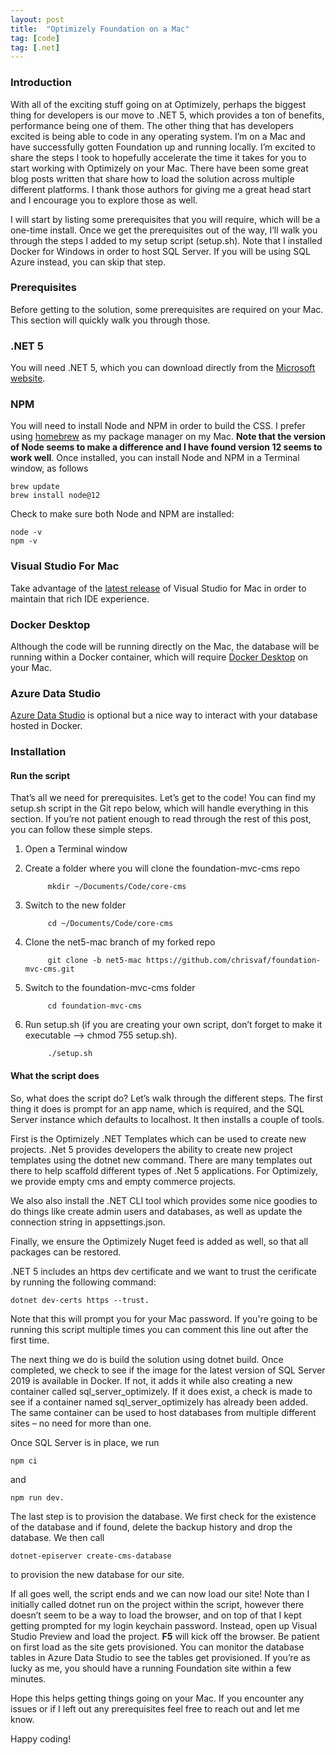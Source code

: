 ```yaml
---
layout: post
title:  "Optimizely Foundation on a Mac"
tag: [code]
tag: [.net]
---
```


### Introduction

With all of the exciting stuff going on at Optimizely, perhaps the biggest thing for developers is our move to .NET 5, which provides a ton of benefits, performance being one of them.  The other thing that has developers excited is being able to code in any operating system.  I’m on a Mac and have successfully gotten Foundation up and running locally.  I’m excited to share the steps I took to hopefully accelerate the time it takes for you to start working with Optimizely on your Mac.  There have been some great blog posts written that share how to load the solution across multiple different platforms.  I thank those authors for giving me a great head start and I encourage you to explore those as well.

I will start by listing some prerequisites that you will require, which will be a one-time install.  Once we get the prerequisites out of the way, I’ll walk you through the steps I added to my setup script (setup.sh).  Note that I installed Docker for Windows in order to host SQL Server.  If you will be using SQL Azure instead, you can skip that step.

### Prerequisites
Before getting to the solution, some prerequisites are required on your Mac. This section will quickly walk you through those.

### .NET 5
You will need .NET 5, which you can download directly from the [Microsoft website](https://web.archive.org/web/20220703115658/https://dotnet.microsoft.com/download/dotnet/5.0).

### NPM
You will need to install Node and NPM in order to build the CSS.  I prefer using [homebrew](https://web.archive.org/web/20220703115658/https://brew.sh/) as my package manager on my Mac. **Note that the version of Node seems to make a difference and I have found version 12 seems to work well**. Once installed, you can install Node and NPM in a Terminal window, as follows

    brew update
    brew install node@12
    
Check to make sure both Node and NPM are installed:

    node -v
    npm -v

### Visual Studio For Mac
Take advantage of the [latest release](https://web.archive.org/web/20220703115658/https://visualstudio.microsoft.com/vs/mac/preview/) of Visual Studio for Mac in order to maintain that rich IDE experience.

### Docker Desktop
Although the code will be running directly on the Mac, the database will be running within a Docker container, which will require [Docker Desktop](https://web.archive.org/web/20220703115658/https://docs.docker.com/desktop/mac/install/) on your Mac.

### Azure Data Studio
[Azure Data Studio](https://web.archive.org/web/20220703115658/https://docs.microsoft.com/en-us/sql/azure-data-studio/download-azure-data-studio?view=sql-server-ver15) is optional but a nice way to interact with your database hosted in Docker.

### Installation
#### Run the script
That’s all we need for prerequisites.  Let’s get to the code!  You can find my setup.sh script in the Git repo below, which will handle everything in this section.  If you’re not patient enough to read through the rest of this post, you can follow these simple steps.

1. Open a Terminal window
2. Create a folder where you will clone the foundation-mvc-cms repo
            
            mkdir ~/Documents/Code/core-cms
            
3. Switch to the new folder

            cd ~/Documents/Code/core-cms

4. Clone the net5-mac branch of my forked repo

            git clone -b net5-mac https://github.com/chrisvaf/foundation-mvc-cms.git
            
5. Switch to the foundation-mvc-cms folder

            cd foundation-mvc-cms
            
6. Run setup.sh (if you are creating your own script, don’t forget to make it executable --> chmod 755 setup.sh).

            ./setup.sh

#### What the script does
So, what does the script do?  Let’s walk through the different steps.  The first thing it does is prompt for an app name, which is required, and the SQL Server instance which defaults to localhost.  It then installs a couple of tools.  

First is the Optimizely .NET Templates which can be used to create new projects.  .Net 5 provides developers the ability to create new project templates using the dotnet new command.  There are many templates out there to help scaffold different types of .Net 5 applications.  For Optimizely, we provide empty cms and empty commerce projects.

We also also install the .NET CLI tool which provides some nice goodies to do things like create admin users and databases, as well as update the connection string in appsettings.json.  

Finally, we ensure the Optimizely Nuget feed is added as well, so that all packages can be restored.

.NET 5 includes an https dev certificate and we want to trust the cerificate by running the following command:

    dotnet dev-certs https --trust.  
    
Note that this will prompt you for your Mac password.  If you're going to be running this script multiple times you can comment this line out after the first time.

The next thing we do is build the solution using dotnet build.  Once completed, we check to see if the image for the latest version of SQL Server 2019 is available in Docker.  If not, it adds it while also creating a new container called sql_server_optimizely. If it does exist, a check is made to see if a container named sql_server_optimizely has already been added.  The same container can be used to host databases from multiple different sites – no need for more than one.

Once SQL Server is in place, we run 

    npm ci 
    
and 
    
    npm run dev.

The last step is to provision the database.  We first check for the existence of the database and if found, delete the backup history and drop the database.  We then call 

    dotnet-episerver create-cms-database 
    
to provision the new database for our site.

If all goes well, the script ends and we can now load our site!  Note than I initially called dotnet run on the project within the script, however there doesn’t seem to be a way to load the browser, and on top of that I kept getting prompted for my login keychain password.  Instead, open up Visual Studio Preview and load the project.  **F5** will kick off the browser.  Be patient on first load as the site gets provisioned.  You can monitor the database tables in Azure Data Studio to see the tables get provisioned.  If you’re as lucky as me, you should have a running Foundation site within a few minutes.

Hope this helps getting things going on your Mac.  If you encounter any issues or if I left out any prerequisites feel free to reach out and let me know.

Happy coding!
